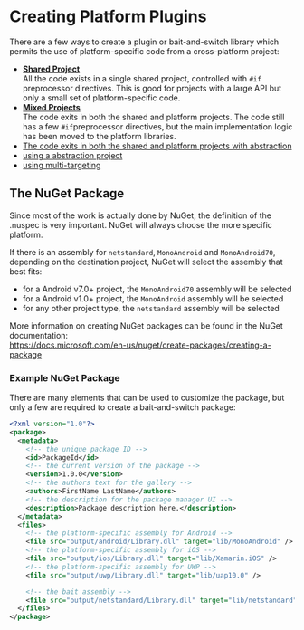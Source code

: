 # Creating Platform Plugins

There are a few ways to create a plugin or bait-and-switch library which
permits the use of platform-specific code from a cross-platform project:

 - [**Shared Project**](UsingSharedProjects)  
   All the code exists in a single shared project, controlled with `#if`
   preprocessor directives. This is good for projects with a large API
   but only a small set of platform-specific code.
 - [**Mixed Projects**](UsingMixedProjects)  
   The code exits in both the shared and platform projects. The code still has
   a few `#if`preprocessor directives, but the main implementation logic has
   been moved to the platform libraries.
 - [The code exits in both the shared and platform projects with abstraction](UsingAbstractedMixedProjects)
 - [using a abstraction project](UsingAbstractionProjects)
 - [using multi-targeting](UsingMultiTargeting)

 
## The NuGet Package

Since most of the work is actually done by NuGet, the definition of the .nuspec
is very important. NuGet will always choose the more specific platform.

If there is an assembly for `netstandard`, `MonoAndroid` and `MonoAndroid70`,
depending on the destination project, NuGet will select the assembly that best
fits:

 - for a Android v7.0+ project, the `MonoAndroid70` assembly will be selected
 - for a Android v1.0+ project, the `MonoAndroid` assembly will be selected
 - for any other project type, the `netstandard` assembly will be selected

More information on creating NuGet packages can be found in the NuGet
documentation:  
https://docs.microsoft.com/en-us/nuget/create-packages/creating-a-package

### Example NuGet Package

There are many elements that can be used to customize the package, but only a
few are required to create a bait-and-switch package:

```xml
<?xml version="1.0"?>
<package>
  <metadata>
    <!-- the unique package ID -->
    <id>PackageId</id>
    <!-- the current version of the package -->
    <version>1.0.0</version>
    <!-- the authors text for the gallery -->
    <authors>FirstName LastName</authors>
    <!-- the description for the package manager UI -->
    <description>Package description here.</description>
  </metadata>
  <files>
    <!-- the platform-specific assembly for Android -->
    <file src="output/android/Library.dll" target="lib/MonoAndroid" />
    <!-- the platform-specific assembly for iOS -->
    <file src="output/ios/Library.dll" target="lib/Xamarin.iOS" />
    <!-- the platform-specific assembly for UWP -->
    <file src="output/uwp/Library.dll" target="lib/uap10.0" />

    <!-- the bait assembly -->
    <file src="output/netstandard/Library.dll" target="lib/netstandard" />
  </files>
</package>
```
